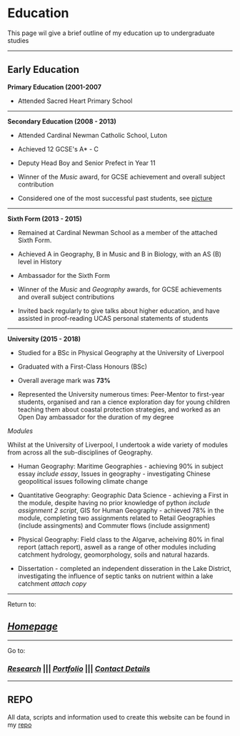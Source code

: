 # Education

This page wil give a brief outline of my education up to undergraduate studies

--- 
## Early Education

**Primary Education (2001-2007**

- Attended Sacred Heart Primary School

---

**Secondary Education (2008 - 2013)**

- Attended Cardinal Newman Catholic School, Luton

- Achieved 12 GCSE's A* - C
              
- Deputy Head Boy and Senior Prefect in Year 11

- Winner of the *Music* award, for GCSE achievement and overall subject contribution

- Considered one of the most successful past students, see [picture](school_quote.jpg)

---

**Sixth Form (2013 - 2015)**

- Remained at Cardinal Newman School as a member of the attached Sixth Form.

- Achieved A in Geography, B in Music and B in Biology, with an AS (B) level in History

- Ambassador for the Sixth Form

- Winner of the *Music* and *Geography* awards, for GCSE achievements and overall subject contributions

- Invited back regularly to give talks about higher education, and have assisted in proof-reading UCAS personal statements of students
  

---
**University (2015 - 2018)**

- Studied for a BSc in Physical Geography at the University of Liverpool

- Graduated with a First-Class Honours (BSc)

- Overall average mark was **73%**

- Represented the University numerous times: Peer-Mentor to first-year students, organised and ran a cience exploration day for young 
                                              children teaching them about coastal protection strategies, and worked as an Open Day 
                                              ambassador for the duration of my degree

*Modules*

Whilst at the University of Liverpool, I undertook a wide variety of modules from across all the sub-disciplines of Geography.

- Human Geography: Maritime Geographies - achieving 90% in subject essay *include essay*, Issues in geography - investigating 
                    Chinese geopolitical issues following climate change

- Quantitative Geography: Geographic Data Science - achieving a First in the module, despite having no prior knowledge of python 
                            *include assignment 2 script*, GIS for Human Geography - achieved 78% in the module, completing two 
                            assignments related to Retail Geographies (include assingments) and Commuter flows (include assignment)
                            
- Physical Geography: Field class to the Algarve, acheiving 80% in final report (attach report), aswell as a range of other modules
                        including catchment hydrology, geomorphology, soils and natural hazards.
                        
                        
- Dissertation - completed an independent disseration in the Lake District, investigating the influence of septic tanks on nutrient 
                  within a lake catchment *attach copy*
                  
---

Return to:

## [*Homepage*](index.md)

---

Go to:

### [*Research*](Research.md)  |||    [*Portfolio*](AssignmentPortfolio.md)  |||   [*Contact Details*](ContactDetails.md)

---

## REPO

All data, scripts and information used to create this website can be found in my [repo](https://github.com/patrickballantyne/patrickballantyne.github.io)
